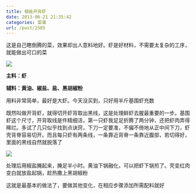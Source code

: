 ```yaml
---
title: 椒盐开背虾
date: 2013-06-21 21:35:42
categories: 菜谱
url: /post/2585
---
```


这是自己瞎倒腾的菜，效果却出人意料地好。虾是好材料，不需要太复杂的工序，就能做出可口的菜

![](https://storageapi.fleek.co/0a3a8890-e65e-47ce-93d7-0442b9209d38-bucket/blog/posts/2013-06/06-21/7.jpg)

**主料：虾**

**辅料：黄油、椒盐、盐、黑胡椒粉**

用料非常简单，最好是大虾。今天没买到，只好用半斤基围虾充数

既然叫做开背虾，就得切开虾背取出黑线，这是处理鲜虾去腥最重要的一步。基围虾这个尺寸，开背取线是件精细活，第一只虾我足足折腾了两分钟，还把虾肉弄得稀烂。多试了几只似乎找到点诀窍，下刀一定要准，不偏不倚地从正中间下刀，虾壳背脊容易切开。而且每只虾有两条线，一条靠近背脊一条靠近腹部，若切得好，里面的黑线自然就脱落了

![](https://storageapi.fleek.co/0a3a8890-e65e-47ce-93d7-0442b9209d38-bucket/blog/posts/2013-06/06-21/8.jpg)

处理后用椒盐腌起来，腌足半小时。黄油下锅融化，可以把虾下锅煎了。壳变红肉变白就放盐起锅，趁热撒上黑胡椒粉

这就是最基本的做法了，要做其他变化，在相应步骤添加所需配料就好